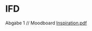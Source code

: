 # IFD 
Abgabe 1 // Moodboard [Inspiration.pdf](https://github.com/animsr/IFD/files/8332013/Inspiration.pdf)
